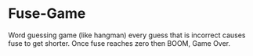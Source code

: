 # Fuse-Game
Word guessing game (like hangman) every guess that is incorrect causes fuse to get shorter. Once fuse reaches zero then BOOM, Game Over.
